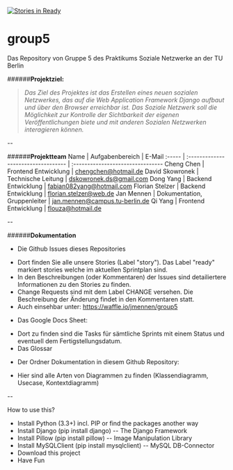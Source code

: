 [![Stories in Ready](https://badge.waffle.io/jmennen/group5.png?label=ready&title=Ready)](https://waffle.io/jmennen/group5)
# group5
Das Repository von Gruppe 5 des Praktikums Soziale Netzwerke an der TU Berlin



######**Projektziel:**
>*Das Ziel des Projektes ist das Erstellen eines neuen sozialen Netzwerkes, das auf die Web Application Framework Django aufbaut und über den Browser erreichbar ist. Das Soziale Netzwerk soll die Möglichkeit zur Kontrolle der Sichtbarkeit der eigenen Veröffentlichungen biete und mit anderen Sozialen Netzwerken interagieren können.*

--

######**Projektteam** 
Name | Aufgabenbereich | E-Mail
:----- | :---------------------------------- | :--------------------------------
Cheng Chen | Frontend Entwicklung | chengchen@hotmail.de
David Skowronek | Technische Leitung | dskowronek.ds@gmail.com
Dong Yang | Backend Entwicklung | fabian082yang@hotmail.com
Florian Stelzer | Backend Entwicklung | florian.stelzer@web.de
Jan Mennen | Dokumentation, Gruppenleiter | jan.mennen@campus.tu-berlin.de
Qi Yang | Frontend Entwicklung | flouza@hotmail.de


--

######**Dokumentation** 
* Die Github Issues dieses Repositories
- Dort finden Sie alle unsere Stories (Label "story"). Das Label "ready" markiert stories welche im aktuellen Sprintplan sind.
- In den Beschreibungen (oder Kommentaren) der Issues sind detailiertere Informationen zu den Stories zu finden.
- Change Requests sind mit dem Label CHANGE versehen. Die Beschreibung der Änderung findet in den Kommentaren statt.
- Auch einsehbar unter: https://waffle.io/jmennen/group5
* Das Google Docs Sheet:
- Dort zu finden sind die Tasks für sämtliche Sprints mit einem Status und eventuell dem Fertigstellungsdatum.
- Das Glossar
* Der Ordner Dokumentation in diesem Github Repository:
- Hier sind alle Arten von Diagrammen zu finden (Klassendiagramm, Usecase, Kontextdiagramm) 

--

How to use this?
<ul>
<li>Install Python (3.3+) incl. PIP or find the packages another way</li>
<li>Install Django (pip install django) -- The Django Framework</li>
<li>Install Pillow (pip install pillow) -- Image Manipulation Library</li>
<li>Install MySQLClient (pip install mysqlclient) -- MySQL DB-Connector</li>
<li>Download this project</li>
<li>Have Fun</li>
</ul>
